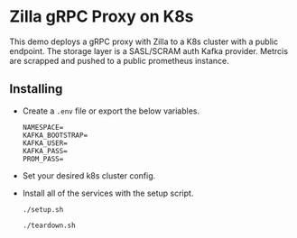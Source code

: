 # Zilla gRPC Proxy on K8s

This demo deploys a gRPC proxy with Zilla to a K8s cluster with a public endpoint. The storage layer is a SASL/SCRAM auth Kafka provider. Metrcis are scrapped and pushed to a public prometheus instance.

## Installing

- Create a `.env` file or export the below variables.

    ```text
    NAMESPACE=
    KAFKA_BOOTSTRAP=
    KAFKA_USER=
    KAFKA_PASS=
    PROM_PASS=
    ```

- Set your desired k8s cluster config.
- Install all of the services with the setup script.

    ```shell
    ./setup.sh
    ```

    ```shell
    ./teardown.sh
    ```
